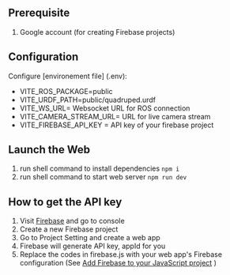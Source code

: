 ## Prerequisite
1. Google account (for creating Firebase projects)


## Configuration
Configure [environement file] (.env):
- VITE_ROS_PACKAGE=public
- VITE_URDF_PATH=public/quadruped.urdf
- VITE_WS_URL= Websocket URL for ROS connection
- VITE_CAMERA_STREAM_URL= URL for live camera stream
- VITE_FIREBASE_API_KEY = API key of your firebase project


## Launch the Web
1. run shell command to install dependencies
   ```npm i```
2. run shell command to start web server
  ```npm run dev```


## How to get the API key 
1. Visit [Firebase](https://firebase.google.com/) and go to console
2. Create a new Firebase project
3. Go to Project Setting and create a web app
4. Firebase will generate API key, appId for you
5. Replace the codes in firebase.js with your web app's Firebase configuration
   (See [Add Firebase to your JavaScript project](https://firebase.google.com/docs/web/setup#add_firebase_to_your_app) )

